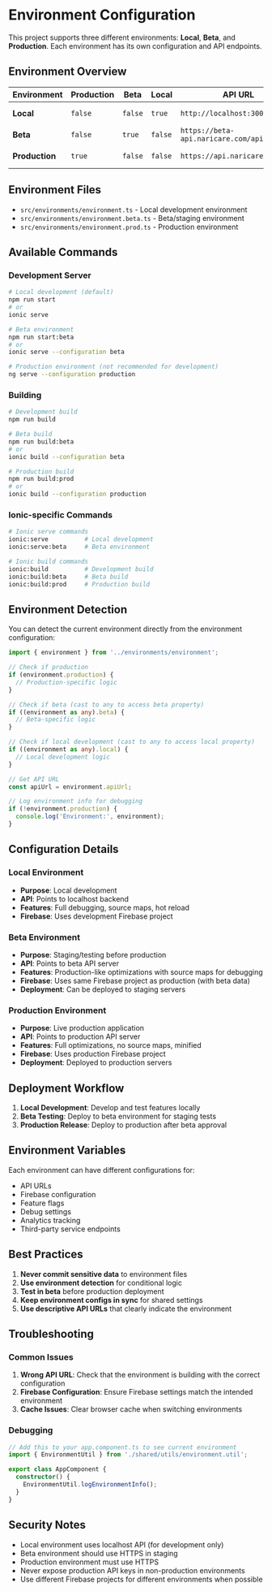 # Environment Configuration

This project supports three different environments: **Local**, **Beta**, and **Production**. Each environment has its own configuration and API endpoints.

## Environment Overview

| Environment | Production | Beta | Local | API URL | Use Case |
|-------------|------------|------|-------|---------|----------|
| **Local** | `false` | `false` | `true` | `http://localhost:3000/api` | Local development |
| **Beta** | `false` | `true` | `false` | `https://beta-api.naricare.com/api` | Staging/testing |
| **Production** | `true` | `false` | `false` | `https://api.naricare.com/api` | Live production |

## Environment Files

- `src/environments/environment.ts` - Local development environment
- `src/environments/environment.beta.ts` - Beta/staging environment  
- `src/environments/environment.prod.ts` - Production environment

## Available Commands

### Development Server

```bash
# Local development (default)
npm run start
# or
ionic serve

# Beta environment
npm run start:beta
# or
ionic serve --configuration beta

# Production environment (not recommended for development)
ng serve --configuration production
```

### Building

```bash
# Development build
npm run build

# Beta build
npm run build:beta
# or
ionic build --configuration beta

# Production build
npm run build:prod
# or
ionic build --configuration production
```

### Ionic-specific Commands

```bash
# Ionic serve commands
ionic:serve          # Local development
ionic:serve:beta     # Beta environment

# Ionic build commands
ionic:build          # Development build
ionic:build:beta     # Beta build
ionic:build:prod     # Production build
```

## Environment Detection

You can detect the current environment directly from the environment configuration:

```typescript
import { environment } from '../environments/environment';

// Check if production
if (environment.production) {
  // Production-specific logic
}

// Check if beta (cast to any to access beta property)
if ((environment as any).beta) {
  // Beta-specific logic
}

// Check if local development (cast to any to access local property)
if ((environment as any).local) {
  // Local development logic
}

// Get API URL
const apiUrl = environment.apiUrl;

// Log environment info for debugging
if (!environment.production) {
  console.log('Environment:', environment);
}
```

## Configuration Details

### Local Environment
- **Purpose**: Local development
- **API**: Points to localhost backend
- **Features**: Full debugging, source maps, hot reload
- **Firebase**: Uses development Firebase project

### Beta Environment  
- **Purpose**: Staging/testing before production
- **API**: Points to beta API server
- **Features**: Production-like optimizations with source maps for debugging
- **Firebase**: Uses same Firebase project as production (with beta data)
- **Deployment**: Can be deployed to staging servers

### Production Environment
- **Purpose**: Live production application
- **API**: Points to production API server
- **Features**: Full optimizations, no source maps, minified
- **Firebase**: Uses production Firebase project
- **Deployment**: Deployed to production servers

## Deployment Workflow

1. **Local Development**: Develop and test features locally
2. **Beta Testing**: Deploy to beta environment for staging tests
3. **Production Release**: Deploy to production after beta approval

## Environment Variables

Each environment can have different configurations for:

- API URLs
- Firebase configuration
- Feature flags
- Debug settings
- Analytics tracking
- Third-party service endpoints

## Best Practices

1. **Never commit sensitive data** to environment files
2. **Use environment detection** for conditional logic
3. **Test in beta** before production deployment
4. **Keep environment configs in sync** for shared settings
5. **Use descriptive API URLs** that clearly indicate the environment

## Troubleshooting

### Common Issues

1. **Wrong API URL**: Check that the environment is building with the correct configuration
2. **Firebase Configuration**: Ensure Firebase settings match the intended environment
3. **Cache Issues**: Clear browser cache when switching environments

### Debugging

```typescript
// Add this to your app.component.ts to see current environment
import { EnvironmentUtil } from './shared/utils/environment.util';

export class AppComponent {
  constructor() {
    EnvironmentUtil.logEnvironmentInfo();
  }
}
```

## Security Notes

- Local environment uses localhost API (for development only)
- Beta environment should use HTTPS in staging
- Production environment must use HTTPS
- Never expose production API keys in non-production environments
- Use different Firebase projects for different environments when possible